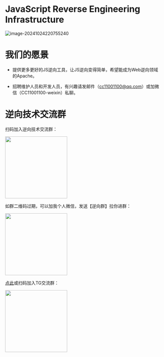 # JavaScript Reverse Engineering Infrastructure

![image-20241024220755240](https://cdn.jsdelivr.net/gh/JSREI/.github/profile/README.assets/image-20241024220755240.png)

# 我们的愿景

- 提供更多更好的JS逆向工具，让JS逆向变得简单，希望能成为Web逆向领域的Apache。 

- 招聘维护人员和开发人员，有兴趣请发邮件（cc11001100@qq.com）或加微信（CC11001100-weixin）私聊。

# 逆向技术交流群

扫码加入逆向技术交流群：

<img src="https://cdn.jsdelivr.net/gh/JSREI/.github/profile/README.assets/image-20241016230653669.png" style="width: 200px">

如群二维码过期，可以加我个人微信，发送【逆向群】拉你进群：

<img src="https://cdn.jsdelivr.net/gh/JSREI/.github/profile/README.assets/image-20231030132026541-7614065.png" style="width: 200px">

[点此](https://t.me/jsreijsrei)或扫码加入TG交流群：

<img src="https://cdn.jsdelivr.net/gh/JSREI/.github/profile/README.assets/image-20241016231143315.png" style="width: 200px">





